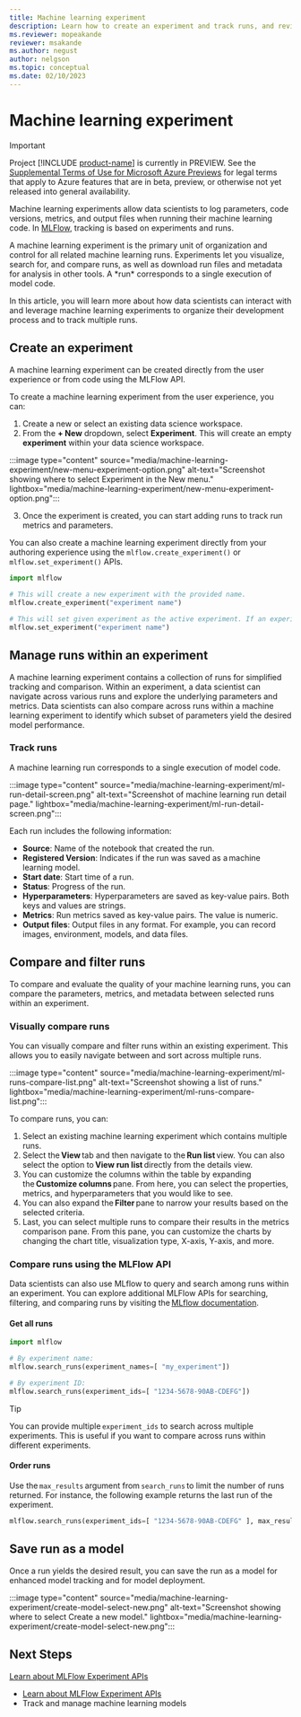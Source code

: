 ```yaml
---
title: Machine learning experiment
description: Learn how to create an experiment and track runs, and review examples of using mlflow.
ms.reviewer: mopeakande
reviewer: msakande
ms.author: negust
author: nelgson
ms.topic: conceptual
ms.date: 02/10/2023
---
```


# Machine learning experiment

> [!IMPORTANT]
> Project [!INCLUDE [product-name](../includes/product-name.md)] is currently in PREVIEW. See the [Supplemental Terms of Use for Microsoft Azure Previews](https://azure.microsoft.com/support/legal/preview-supplemental-terms/) for legal terms that apply to Azure features that are in beta, preview, or otherwise not yet released into general availability.

Machine learning experiments allow data scientists to log parameters, code versions, metrics, and output files when running their machine learning code. In [MLFlow](https://mlflow.org/), tracking is based on experiments and runs.

A machine learning experiment is the primary unit of organization and control for all related machine learning runs. Experiments let you visualize, search for, and compare runs, as well as download run files and metadata for analysis in other tools. A \*run* corresponds to a single execution of model code.

In this article, you will learn more about how data scientists can interact with and leverage machine learning experiments to organize their development process and to track multiple runs.

## Create an experiment

A machine learning experiment can be created directly from the user experience or from code using the MLFlow API.

To create a machine learning experiment from the user experience, you can:

1. Create a new or select an existing data science workspace.
1. From the **+ New** dropdown, select **Experiment**. This will create an empty **experiment** within your data science workspace.

:::image type="content" source="media/machine-learning-experiment/new-menu-experiment-option.png" alt-text="Screenshot showing where to select Experiment in the New menu." lightbox="media/machine-learning-experiment/new-menu-experiment-option.png":::

3. Once the experiment is created, you can start adding runs to track run metrics and parameters.

You can also create a machine learning experiment directly from your authoring experience using the `mlflow.create_experiment()` or `mlflow.set_experiment()` APIs.

```python
import mlflow
 
# This will create a new experiment with the provided name.
mlflow.create_experiment("experiment name")

# This will set given experiment as the active experiment. If an experiment with this name does not exist, a new experiment with this name is created.
mlflow.set_experiment("experiment name")
```

## Manage runs within an experiment

A machine learning experiment contains a collection of runs for simplified tracking and comparison. Within an experiment, a data scientist can navigate across various runs and explore the underlying parameters and metrics. Data scientists can also compare across runs within a machine learning experiment to identify which subset of parameters yield the desired model performance.

### Track runs

A machine learning run corresponds to a single execution of model code.

:::image type="content" source="media/machine-learning-experiment/ml-run-detail-screen.png" alt-text="Screenshot of machine learning run detail page." lightbox="media/machine-learning-experiment/ml-run-detail-screen.png":::

Each run includes the following information:

- **Source**: Name of the notebook that created the run.
- **Registered Version**: Indicates if the run was saved as a machine learning model.
- **Start date**: Start time of a run.
- **Status**: Progress of the run.
- **Hyperparameters**: Hyperparameters are saved as key-value pairs. Both keys and values are strings.
- **Metrics**: Run metrics saved as key-value pairs. The value is numeric.
- **Output files**: Output files in any format. For example, you can record images, environment, models, and data files.

## Compare and filter runs

To compare and evaluate the quality of your machine learning runs, you can compare the parameters, metrics, and metadata between selected runs within an experiment.

### Visually compare runs

You can visually compare and filter runs within an existing experiment. This allows you to easily navigate between and sort across multiple runs.

:::image type="content" source="media/machine-learning-experiment/ml-runs-compare-list.png" alt-text="Screenshot showing a list of runs." lightbox="media/machine-learning-experiment/ml-runs-compare-list.png":::

To compare runs, you can:

1. Select an existing machine learning experiment which contains multiple runs.
1. Select the **View** tab and then navigate to the **Run list** view. You can also select the option to **View run list** directly from the details view.
1. You can customize the columns within the table by expanding the **Customize columns** pane. From here, you can select the properties, metrics, and hyperparameters that you would like to see.
1. You can also expand the **Filter** pane to narrow your results based on the selected criteria.
1. Last, you can select multiple runs to compare their results in the metrics comparison pane. From this pane, you can customize the charts by changing the chart title, visualization type, X-axis, Y-axis, and more.

### Compare runs using the MLFlow API

Data scientists can also use MLflow to query and search among runs within an experiment. You can explore additional MLFlow APIs for searching, filtering, and comparing runs by visiting the [MLflow documentation](https://www.mlflow.org/docs/latest/python_api/mlflow.html).

#### Get all runs

```python
import mlflow

# By experiment name: 
mlflow.search_runs(experiment_names=[ "my_experiment"])

# By experiment ID:
mlflow.search_runs(experiment_ids=[ "1234-5678-90AB-CDEFG"])
```

> [!TIP]
> You can provide multiple `experiment_ids` to search across multiple experiments. This is useful if you want to compare across runs within different experiments.

#### Order runs

Use the `max_results` argument from `search_runs` to limit the number of runs returned. For instance, the following example returns the last run of the experiment.

```python
mlflow.search_runs(experiment_ids=[ "1234-5678-90AB-CDEFG" ], max_results=1, order_by=["start_time DESC"])
```

## Save run as a model

Once a run yields the desired result, you can save the run as a model for enhanced model tracking and for model deployment.

:::image type="content" source="media/machine-learning-experiment/create-model-select-new.png" alt-text="Screenshot showing where to select Create a new model." lightbox="media/machine-learning-experiment/create-model-select-new.png":::

## Next Steps

[Learn about MLFlow Experiment APIs](https://www.mlflow.org/docs/latest/python_api/mlflow.html)

- [Learn about MLFlow Experiment APIs](https://www.mlflow.org/docs/latest/python_api/mlflow.html)
- Track and manage machine learning models
